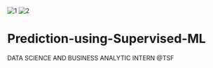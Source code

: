 ![1](https://user-images.githubusercontent.com/84791918/129473551-ba5cc8bb-0469-4ac0-a74d-c3ee7d0cc2a2.png)
![2](https://user-images.githubusercontent.com/84791918/129473570-0a781f1e-1900-4854-af50-8c613d2bff26.png)
# Prediction-using-Supervised-ML
DATA SCIENCE AND BUSINESS ANALYTIC INTERN @TSF



